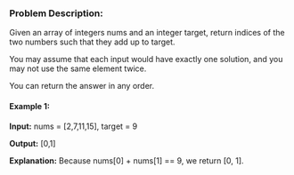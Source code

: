 <h3>Problem Description:</h3>
<p>Given an array of integers nums and an integer target, return indices of the two numbers such that they add up to target.</p>

<p>You may assume that each input would have exactly one solution, and you may not use the same element twice.</p>

<p>You can return the answer in any order.</p>

<h4>Example 1:</h4>

<p><strong>Input:</strong> nums = [2,7,11,15], target = 9</p>
<p><strong>Output:</strong> [0,1]</p>
<p><strong>Explanation:</strong> Because nums[0] + nums[1] == 9, we return [0, 1].</p>
